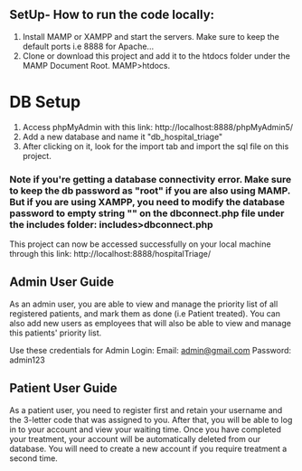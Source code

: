 ## SetUp- How to run the code locally:

  1. Install MAMP or XAMPP and start the servers. Make sure to keep the default ports i.e 8888 for Apache...
  2. Clone or download this project and add it to the htdocs folder under the MAMP Document Root. MAMP>htdocs.
   
# DB Setup
   1. Access phpMyAdmin with this link: http://localhost:8888/phpMyAdmin5/
   2. Add a new database and name it "db_hospital_triage"
   3. After clicking on it, look for the import tab and import the sql file on this project.

### Note if you're getting a database connectivity error. Make sure to keep the db password as "root" if you are also using MAMP. But if you are using XAMPP, you need to modify the database password to empty string "" on the dbconnect.php file under the includes folder: includes>dbconnect.php

This project can now be accessed successfully on your local machine through this link: http://localhost:8888/hospitalTriage/


## Admin User Guide

As an admin user, you are able to view and manage the priority list of all registered patients, and mark them as done (i.e Patient treated). You can also add new users as employees that will also be able to view and manage this patients' priority list.

Use these credentials for Admin Login:
      Email:     admin@gmail.com
      Password:  admin123


## Patient User Guide
As a patient user, you need to register first and retain your username and the 3-letter code that was assigned to you. After that, you will be able to log in to your account and view your waiting time. Once you have completed your treatment, your account will be automatically deleted from our database. You will need to create a new account if you require treatment a second time.
